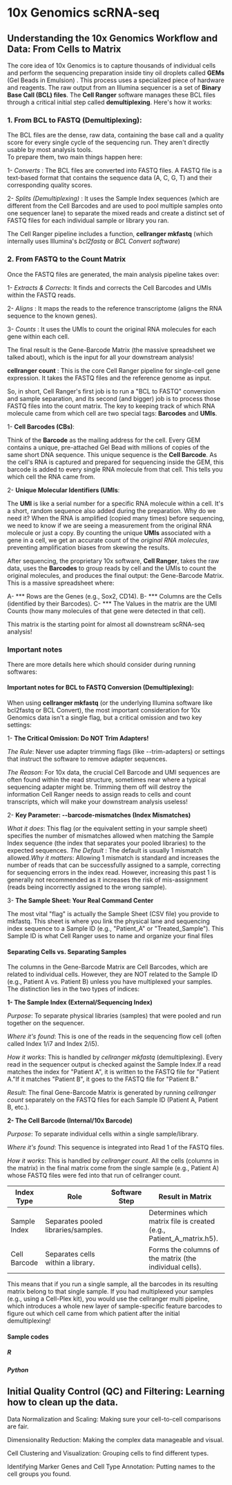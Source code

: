 
# 10x Genomics scRNA-seq #

## Understanding the 10x Genomics Workflow and Data: From Cells to Matrix

The core idea of 10x Genomics is to capture thousands of individual cells and perform the sequencing preparation inside tiny oil droplets called **GEMs** (Gel Beads in Emulsion) . This process uses a specialized piece of hardware and reagents.
The raw output from an Illumina sequencer is a set of **Binary Base Call (BCL) files**. The **Cell Ranger** software manages these BCL files through a critical initial step called **demultiplexing**. Here's how it works:

### **1. From BCL to FASTQ (Demultiplexing)**:

The BCL files are the dense, raw data, containing the base call and a quality score for every single cycle of the sequencing run. They aren't directly usable by most analysis tools.  
To prepare them, two main things happen here:

1- *Converts* : The BCL files are converted into FASTQ files. A FASTQ file is a text-based format that contains the sequence data (A, C, G, T) and their corresponding quality scores.

2- *Splits (Demultiplexing)* : It uses the Sample Index sequences (which are different from the Cell Barcodes and are used to pool multiple samples onto one sequencer lane) to separate the mixed reads and create a distinct set of FASTQ files for each individual sample or library you ran.

The Cell Ranger pipeline includes a function, **cellranger mkfastq** (which internally uses Illumina's *bcl2fastq* or *BCL Convert software*)

### **2. From FASTQ to the Count Matrix**

Once the FASTQ files are generated, the main analysis pipeline takes over:

1- *Extracts & Corrects*: It finds and corrects the Cell Barcodes and UMIs within the FASTQ reads.

2- *Aligns* : It maps the reads to the reference transcriptome (aligns the RNA sequence to the known genes).

3- *Counts* : It uses the UMIs to count the original RNA molecules for each gene within each cell.

The final result is the Gene-Barcode Matrix (the massive spreadsheet we talked about), which is the input for all your downstream analysis!

**cellranger count** : This is the core Cell Ranger pipeline for single-cell gene expression. It takes the FASTQ files and the reference genome as input.

So, in short, Cell Ranger's first job is to run a "BCL to FASTQ" conversion and sample separation, and its second (and bigger) job is to process those FASTQ files into the count matrix.
The key to keeping track of which RNA molecule came from which cell are two special tags: **Barcodes** and **UMIs**.

1- **Cell Barcodes (CBs)**: 

Think of the **Barcode** as the mailing address for the cell. Every GEM contains a unique, pre-attached Gel Bead with millions of copies of the same short DNA sequence. This unique sequence is the **Cell Barcode**. As the cell's RNA is captured and prepared for sequencing inside the GEM, this barcode is added to every single RNA molecule from that cell. This tells you which cell the RNA came from.

2- **Unique Molecular Identifiers (UMIs**: 

The **UMI** is like a serial number for a specific RNA molecule within a cell. It's a short, random sequence also added during the preparation. Why do we need it? When the RNA is amplified (copied many times) before sequencing, we need to know if we are seeing a measurement from the original RNA molecule or just a copy. By counting the unique **UMIs** associated with a gene in a cell, we get an accurate count of the *original RNA molecules*, preventing amplification biases from skewing the results.

After sequencing, the proprietary 10x software, **Cell Ranger**, takes the raw data, uses the **Barcodes** to group reads by cell and the UMIs to count the original molecules, and produces the final output: the Gene-Barcode Matrix. This is a massive spreadsheet where:

A- *** Rows are the Genes (e.g., Sox2, CD14).
B- *** Columns are the Cells (identified by their Barcodes).
C- *** The Values in the matrix are the UMI Counts (how many molecules of that gene were detected in that cell).

This matrix is the starting point for almost all downstream scRNA-seq analysis!

### Important notes 
There are more details here which should consider during running softwares:

#### Important notes for BCL to FASTQ Conversion (Demultiplexing):

When using **cellranger mkfastq** (or the underlying Illumina software like bcl2fastq or BCL Convert), the most important consideration for 10x Genomics data isn't a single flag, but a critical omission and two key settings:

1- **The Critical Omission: Do NOT Trim Adapters!**

*The Rule*: Never use adapter trimming flags (like --trim-adapters) or settings that instruct the software to remove adapter sequences. 

*The Reason*: For 10x data, the crucial Cell Barcode and UMI sequences are often found within the read structure, sometimes near where a typical sequencing adapter might be. Trimming them off will destroy the information Cell Ranger needs to assign reads to cells and count transcripts, which will make your downstream analysis useless!

2- **Key Parameter: --barcode-mismatches (Index Mismatches)**

*What it does*: This flag (or the equivalent setting in your sample sheet) specifies the number of mismatches allowed when matching the Sample Index sequence (the index that separates your pooled libraries) to the expected sequences. *The Default* : The default is usually 1 mismatch allowed.*Why it matters*: Allowing 1 mismatch is standard and increases the number of reads that can be successfully assigned to a sample, correcting for sequencing errors in the index read. However, increasing this past 1 is generally not recommended as it increases the risk of mis-assignment (reads being incorrectly assigned to the wrong sample).

3- **The Sample Sheet: Your Real Command Center**

The most vital "flag" is actually the Sample Sheet (CSV file) you provide to mkfastq. This sheet is where you link the physical lane and sequencing index sequence to a Sample ID (e.g., "Patient_A" or "Treated_Sample"). This Sample ID is what Cell Ranger uses to name and organize your final files

#### Separating Cells vs. Separating Samples

The columns in the Gene-Barcode Matrix are Cell Barcodes, which are related to individual cells. However, they are NOT related to the Sample ID (e.g., Patient A vs. Patient B) unless you have multiplexed your samples. The distinction lies in the two types of indices:

**1- The Sample Index (External/Sequencing Index)**

*Purpose*: To separate physical libraries (samples) that were pooled and run together on the sequencer. 

*Where it's found*: This is one of the reads in the sequencing flow cell (often called Index 1/i7 and Index 2/i5).

*How it works*: This is handled by *cellranger mkfastq* (demultiplexing). Every read in the sequencer output is checked against the Sample Index.If a read matches the index for "Patient A", it is written to the FASTQ file for "Patient A."If it matches "Patient B", it goes to the FASTQ file for "Patient B."

*Result*: The final Gene-Barcode Matrix is generated by running *cellranger count* separately on the FASTQ files for each Sample ID (Patient A, Patient B, etc.).

**2- The Cell Barcode (Internal/10x Barcode)**

*Purpose*: To separate individual cells within a single sample/library. 

*Where it's found*: This sequence is integrated into Read 1 of the FASTQ files. 

*How it works*: This is handled by *cellranger count*. All the cells (columns in the matrix) in the final matrix come from the single sample (e.g., Patient A) whose FASTQ files were fed into that run of cellranger count.

|Index Type|Role|Software Step|Result in Matrix|
|---|---|---|---|
|Sample Index|Separates pooled libraries/samples.|<cellranger mkfastq>|Determines which matrix file is created (e.g., Patient_A_matrix.h5).|
|Cell Barcode|Separates cells within a library.|<cellranger count>|Forms the columns of the matrix (the individual cells).|

This means that if you run a single sample, all the barcodes in its resulting matrix belong to that single sample. If you had multiplexed your samples (e.g., using a Cell-Plex kit), you would use the cellranger multi pipeline, which introduces a whole new layer of sample-specific feature barcodes to figure out which cell came from which patient after the initial demultiplexing!

#### **Sample codes** 




##### **R**

##### **Python**

## Initial Quality Control (QC) and Filtering: Learning how to clean up the data.

Data Normalization and Scaling: Making sure your cell-to-cell comparisons are fair.

Dimensionality Reduction: Making the complex data manageable and visual.

Cell Clustering and Visualization: Grouping cells to find different types.

Identifying Marker Genes and Cell Type Annotation: Putting names to the cell groups you found.


